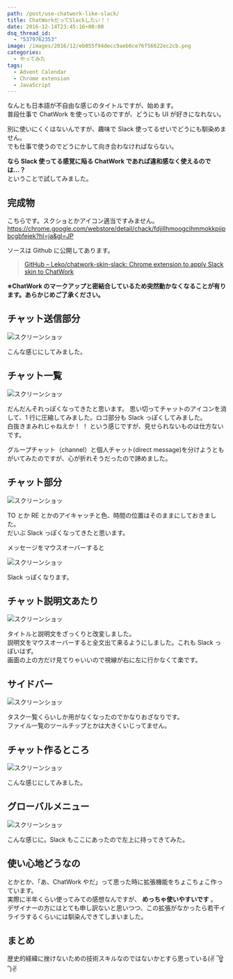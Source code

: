```yaml
---
path: /post/use-chatwork-like-slack/
title: ChatWorkだってSlackしたい！！
date: 2016-12-14T23:45:16+00:00
dsq_thread_id:
  - "5379762353"
image: /images/2016/12/eb855f94decc9aeb6ce76f56622ec2cb.png
categories:
  - やってみた
tags:
  - Advent Calendar
  - Chrome extension
  - JavaScript
---
```


なんとも日本語が不自由な感じのタイトルですが、始めます。  
普段仕事で ChatWork を使っているのですが、どうにも UI が好きになれない。

別に使いにくくはないんですが、趣味で Slack 使ってるせいでどうにも馴染めません。  
でも仕事で使うのでどうにかして向き合わなければならない。

**なら Slack 使ってる感覚に陥る ChatWork であれば違和感なく使えるのでは…？**  
ということで試してみました。

<!--more-->

## 完成物

こちらです。スクショとかアイコン適当ですみません。  
<https://chrome.google.com/webstore/detail/chack/fdjillhmoogcihmmokkpiipbcgbfejek?hl=ja&gl=JP>

ソースは Github に公開してあります。

> [GitHub – Leko/chatwork-skin-slack: Chrome extension to apply Slack skin to ChatWork](https://github.com/Leko/chatwork-skin-slack)

**※ChatWork のマークアップと密結合しているため突然動かなくなることが有ります。あらかじめご了承ください。**

## チャット送信部分

![スクリーンショッ](/images/2016/12/2a4a82cac962e22f0d04c4d1ce8582a9.png)

こんな感じにしてみました。

## チャット一覧

![スクリーンショッ](/images/2016/12/ed15bda9363fb6281f2df55836cb915b.png)

だんだんそれっぽくなってきたと思います。 思い切ってチャットのアイコンを消して、1 行に圧縮してみました。ロゴ部分も Slack っぽくしてみました。  
白抜きまみれじゃねえか！ ！ という感じですが、見せられないものは仕方ないです。

グループチャット（channel）と個人チャット(direct message)を分けようともがいてみたのですが、心が折れそうだったので諦めました。

## チャット部分

![スクリーンショッ](/images/2016/12/1627ad8a398b4e9e6a5c20784c776a44.png)

TO とか RE とかのアイキャッチと色、時間の位置はそのままにしておきました。  
だいぶ Slack っぽくなってきたと思います。

メッセージをマウスオーバーすると

![スクリーンショッ](/images/2016/12/f12758331faecab6e36cdbfb454f65be.png)

Slack っぽくなります。

## チャット説明文あたり

![スクリーンショッ](/images/2016/12/9c4291930da7dcf8c7e7471936614a3b.png)

タイトルと説明文をざっくりと改変しました。  
説明文をマウスオーバーすると全文出て来るようにしました。これも Slack っぽいはず。  
画面の上の方だけ見てりゃいいので視線が右に左に行かなくて楽です。

## サイドバー

![スクリーンショッ](/images/2016/12/7c2291a0dba774bdc47b995d53e92788.png)

タスク一覧くらいしか用がなくなったのでかなりおざなりです。  
ファイル一覧のツールチップとかは大きくいじってません。

## チャット作るところ

![スクリーンショッ](/images/2016/12/480931b62833ab3a743d0ddc55fc75f9.png)

こんな感じにしてみました。

## グローバルメニュー

![スクリーンショッ](/images/2016/12/3507acbe3cdd22d1ba3a6ea5257c2554.png)

こんな感じに。Slack もここにあったので左上に持ってきてみた。

## 使い心地どうなの

とかとか、「あ、ChatWork やだ」って思った時に拡張機能をちょこちょこ作っています。  
実際に半年くらい使ってみての感想なんですが、 **めっちゃ使いやすいです** 。  
デザイナーの方にはとても申し訳ないと思いつつ、この拡張がなかったら若干イライラするくらいには馴染んできてしまいました。

## まとめ

歴史的経緯に挫けないための技術スキルなのではないかとすら思っている(✌ ՞ਊ ՞)✌
